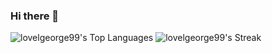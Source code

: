 ### Hi there 👋

<!--
**lovelgeorge99/lovelgeorge99** is a ✨ _special_ ✨ repository because its `README.md` (this file) appears on your GitHub profile.

Here are some ideas to get you started:

- 🔭 I’m currently working on ...
- 🌱 I’m currently learning ...
- 👯 I’m looking to collaborate on ...
- 🤔 I’m looking for help with ...
- 💬 Ask me about ...
- 📫 How to reach me: ...
- 😄 Pronouns: ...
- ⚡ Fun fact: ...
-->
![lovelgeorge99's Top Languages](https://github-readme-stats.vercel.app/api/top-langs/?username=lovelgeorge99&theme=highcontrast&show_icons=true&hide_border=true&layout=compact)
![lovelgeorge99's Streak](https://github-readme-streak-stats.herokuapp.com/?user=lovelgeorge99&theme=highcontrast&hide_border=true)
